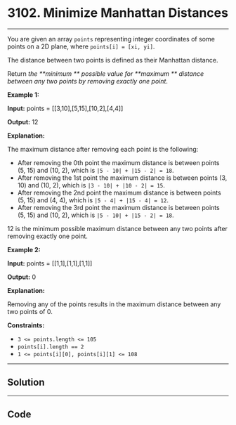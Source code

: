 # 3102. Minimize Manhattan Distances

---

You are given an array `points` representing integer coordinates of some points on a 2D plane, where `points[i] = [xi, yi]`.

The distance between two points is defined as their Manhattan distance.

Return _the **minimum ** possible value for **maximum ** distance between any two points by removing exactly one point_.

 

**Example 1:**

**Input:** points = [[3,10],[5,15],[10,2],[4,4]]

**Output:** 12

**Explanation:**

The maximum distance after removing each point is the following:

  * After removing the 0th point the maximum distance is between points (5, 15) and (10, 2), which is `|5 - 10| + |15 - 2| = 18`.
  * After removing the 1st point the maximum distance is between points (3, 10) and (10, 2), which is `|3 - 10| + |10 - 2| = 15`.
  * After removing the 2nd point the maximum distance is between points (5, 15) and (4, 4), which is `|5 - 4| + |15 - 4| = 12`.
  * After removing the 3rd point the maximum distance is between points (5, 15) and (10, 2), which is `|5 - 10| + |15 - 2| = 18`.



12 is the minimum possible maximum distance between any two points after removing exactly one point.

**Example 2:**

**Input:** points = [[1,1],[1,1],[1,1]]

**Output:** 0

**Explanation:**

Removing any of the points results in the maximum distance between any two points of 0.

 

**Constraints:**

  * `3 <= points.length <= 105`
  * `points[i].length == 2`
  * `1 <= points[i][0], points[i][1] <= 108`

---

## Solution



---

## Code
```python


```
